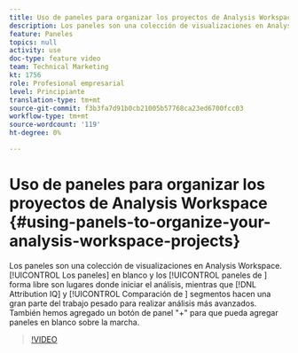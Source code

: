 ```yaml
---
title: Uso de paneles para organizar los proyectos de Analysis Workspace
description: Los paneles son una colección de visualizaciones en Analysis Workspace. Los paneles en blanco y los paneles de forma libre son lugares donde iniciar el análisis, mientras que Attribution IQ y Comparación de segmentos hacen mucho trabajo pesado para análisis más avanzados. También hemos agregado un botón de panel "+" para que pueda agregar paneles en blanco sobre la marcha.
feature: Paneles
topics: null
activity: use
doc-type: feature video
team: Technical Marketing
kt: 1756
role: Profesional empresarial
level: Principiante
translation-type: tm+mt
source-git-commit: f3b3fa7d91b0cb21005b57768ca23ed6700fcc03
workflow-type: tm+mt
source-wordcount: '119'
ht-degree: 0%

---
```



# Uso de paneles para organizar los proyectos de Analysis Workspace {#using-panels-to-organize-your-analysis-workspace-projects}

Los paneles son una colección de visualizaciones en Analysis Workspace. [!UICONTROL Los paneles]  en blanco y los  [!UICONTROL paneles de ] forma libre son lugares donde iniciar el análisis, mientras que  [!DNL Attribution IQ] y  [!UICONTROL Comparación de ] segmentos hacen una gran parte del trabajo pesado para realizar análisis más avanzados. También hemos agregado un botón de panel &quot;+&quot; para que pueda agregar paneles en blanco sobre la marcha.

>[!VIDEO](https://video.tv.adobe.com/v/23388/?quality=12)
